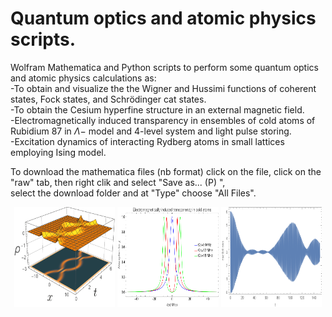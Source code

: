# Quantum optics and atomic physics scripts.   
 Wolfram Mathematica and Python scripts to perform some quantum optics and atomic physics calculations as:  
-To obtain and visualize the the Wigner and Hussimi functions of coherent states, Fock states, and Schrödinger cat states.    
-To obtain the Cesium hyperfine structure in an external magnetic field.  
-Electromagnetically induced transparency in ensembles of cold atoms of Rubidium 87 in $\Lambda-$ model and 4-level system and light pulse storing.  
-Excitation dynamics of interacting Rydberg atoms in small lattices employing Ising model.  
  
To download the mathematica files (nb format) click on the file, click on the "raw" tab, then right clik and select "Save as... (P) ",  
select the download folder and at "Type" choose "All Files".  

<div class="row">
  <div class="column" align="center">
    <img src="https://raw.githubusercontent.com/cmuro27/Quantum-optics-and-atomic-physics/main/some_images/densievolv2-1.png" height="160" style="width:32%">
    <img src="https://raw.githubusercontent.com/cmuro27/Quantum-optics-and-atomic-physics/main/some_images/eit_three_level.png" height="160" style="width:32%">
    <img src="https://raw.githubusercontent.com/cmuro27/Quantum-optics-and-atomic-physics/main/some_images/dynamics_ising.png" height="160" style="width:32%">
  </div>
</div> 
